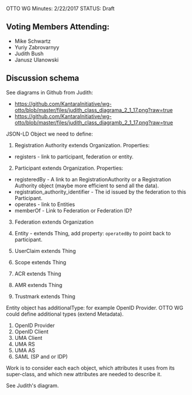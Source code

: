  OTTO WG Minutes: 2/22/2017
STATUS: Draft

## Voting Members Attending:
 - Mike Schwartz
 - Yuriy Zabrovarnyy
 - Judith Bush
 - Janusz Ulanowski
 
## Discussion schema 

See diagrams in Github from Judith:

 - https://github.com/KantaraInitiative/wg-otto/blob/master/files/judith_class_diagrama_2_1_17.png?raw=true
 - https://github.com/KantaraInitiative/wg-otto/blob/master/files/judith_class_diagramb_2_1_17.png?raw=true


JSON-LD Object we need to define:

1.  Registration Authority extends Organization. Properties:
- registers - link to participant, federation or entity.


2.  Participant extends Organization. Properties:
- registeredBy - A link to an RegistrationAuthority or
a Registration Authority object (maybe more efficient to send all the 
data).
- registration_authority_identifier - The id issued by the federation
to this Participant.
- operates - link to Entities
- memberOf - Link to Federation or Federation ID? 

3.  Federation extends Organization

4.  Entity - extends Thing, add property: 
`operatedBy` to point back to participant.

5.  UserClaim extends Thing
6.  Scope extends Thing
7.  ACR extends Thing
8.  AMR extends Thing
9.  Trustmark extends Thing

Entity object has additionalType: for example OpenID Provider. 
OTTO WG could define additional types (extend Metadata). 

1. OpenID Provider 
2. OpenID Client
3. UMA Client
4. UMA RS
5. UMA AS
6. SAML (SP and or IDP)

Work is to consider each each object, which attributes it uses from
its super-class, and which new attributes are needed to describe it.

See Judith's diagram.